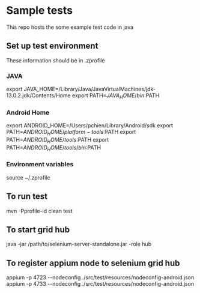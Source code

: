 # Sample tests

This repo hosts the some example test code in java

## Set up test environment

These information should be in .zprofile

### JAVA
export JAVA_HOME=/Library/Java/JavaVirtualMachines/jdk-13.0.2.jdk/Contents/Home
export PATH=$JAVA_HOME/bin:$PATH

### Android Home
export ANDROID_HOME=/Users/pchien/Library/Android/sdk
export PATH=$ANDROID_HOME/platform-tools:$PATH
export PATH=$ANDROID_HOME/tools:$PATH
export PATH=$ANDROID_HOME/tools/bin:$PATH

### Environment variables

source ~/.zprofile

## To run test

mvn -Pprofile-id clean test

## To start grid hub

java -jar /path/to/selenium-server-standalone.jar -role hub

## To register appium node to selenium grid hub

appium -p 4723 --nodeconfig ./src/test/resources/nodeconfig-android.json
appium -p 4733 --nodeconfig ./src/test/resources/nodeconfig-android.json